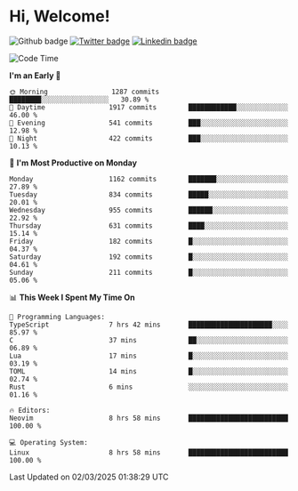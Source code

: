   # Hi, Welcome!
  ![Github badge](https://img.shields.io/github/followers/kraken-afk.svg?style=social&label=Follow&maxAge=2592000)
  [![Twitter badge](https://img.shields.io/badge/-Twitter-00acee?style=flat-square&logo=Twitter&logoColor=white)](https://twitter.com/trshppl)
  [![Linkedin badge](https://img.shields.io/badge/LinkedIn-0077B5?style=flat-square&logo=linkedin&logoColor=white)](https://www.linkedin.com/in/noveanrer)
<!--START_SECTION:waka-->
![Code Time](http://img.shields.io/badge/Code%20Time-825%20hrs%2032%20mins-blue)

**I'm an Early 🐤** 

```text
🌞 Morning                1287 commits        ████████░░░░░░░░░░░░░░░░░   30.89 % 
🌆 Daytime                1917 commits        ████████████░░░░░░░░░░░░░   46.00 % 
🌃 Evening                541 commits         ███░░░░░░░░░░░░░░░░░░░░░░   12.98 % 
🌙 Night                  422 commits         ███░░░░░░░░░░░░░░░░░░░░░░   10.13 % 
```
📅 **I'm Most Productive on Monday** 

```text
Monday                   1162 commits        ███████░░░░░░░░░░░░░░░░░░   27.89 % 
Tuesday                  834 commits         █████░░░░░░░░░░░░░░░░░░░░   20.01 % 
Wednesday                955 commits         ██████░░░░░░░░░░░░░░░░░░░   22.92 % 
Thursday                 631 commits         ████░░░░░░░░░░░░░░░░░░░░░   15.14 % 
Friday                   182 commits         █░░░░░░░░░░░░░░░░░░░░░░░░   04.37 % 
Saturday                 192 commits         █░░░░░░░░░░░░░░░░░░░░░░░░   04.61 % 
Sunday                   211 commits         █░░░░░░░░░░░░░░░░░░░░░░░░   05.06 % 
```


📊 **This Week I Spent My Time On** 

```text
💬 Programming Languages: 
TypeScript               7 hrs 42 mins       █████████████████████░░░░   85.97 % 
C                        37 mins             ██░░░░░░░░░░░░░░░░░░░░░░░   06.89 % 
Lua                      17 mins             █░░░░░░░░░░░░░░░░░░░░░░░░   03.19 % 
TOML                     14 mins             █░░░░░░░░░░░░░░░░░░░░░░░░   02.74 % 
Rust                     6 mins              ░░░░░░░░░░░░░░░░░░░░░░░░░   01.16 % 

🔥 Editors: 
Neovim                   8 hrs 58 mins       █████████████████████████   100.00 % 

💻 Operating System: 
Linux                    8 hrs 58 mins       █████████████████████████   100.00 % 
```


 Last Updated on 02/03/2025 01:38:29 UTC
<!--END_SECTION:waka-->
